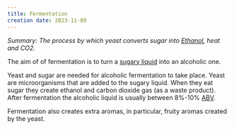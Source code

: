 ```yaml
---
title: Fermentation
creation date: 2023-11-09
---
```

*Summary: The process by which yeast converts sugar into [Ethanol](Areas/bartending/Ethanol.md), heat and CO2.*

The aim of of fermentation is to turn a [sugary liquid](Areas/bartending/Spirits/Processing%20Raw%20Materials.md) into an alcoholic one.

Yeast and sugar are needed for alcoholic fermentation to take place. Yeast are microorganisms that are added to the sugary liquid. When they eat sugar they create ethanol and carbon dioxide gas (as a waste product). After fermentation the alcoholic liquid is usually between 8%-10% [ABV](Areas/bartending/ABV.md).

Fermentation also creates extra aromas, in particular, fruity aromas created by the yeast.